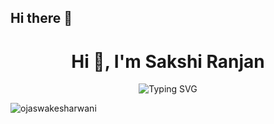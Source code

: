 ## Hi there 👋

<!--
**sakshi-03022004/sakshi-03022004** is a ✨ _special_ ✨ repository because its `README.md` (this file) appears on your GitHub profile.

Here are some ideas to get you started:

- 🔭 I’m currently working on ...
- 🌱 I’m currently learning ...
- 👯 I’m looking to collaborate on ...
- 🤔 I’m looking for help with ...
- 💬 Ask me about ...
- 📫 How to reach me: ...
- 😄 Pronouns: ...
- ⚡ Fun fact: ...
-->
<h1 align="center">Hi 👋, I'm Sakshi Ranjan</h1>

<p align="center">
  <img src="https://readme-typing-svg.herokuapp.com?font=Fira+Code&size=22&pause=1000&color=f23b4f&center=true&vCenter=true&width=700&lines=Software+Developer;Turning+Ideas+into+Real+World+Solutions" alt="Typing SVG" />
</p>

<p align="left">
  <img src="https://komarev.com/ghpvc/?username=sakshi-03022004&label=Profile%20views&color=0e75b6&style=flat" alt="ojaswakesharwani" />
</p>
